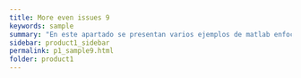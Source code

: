 ```yaml
---
title: More even issues 9
keywords: sample
summary: "En este apartado se presentan varios ejemplos de matlab enfocados al diseño de filtros"
sidebar: product1_sidebar
permalink: p1_sample9.html
folder: product1
---
```

